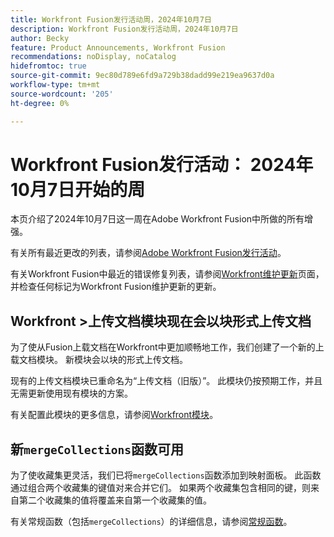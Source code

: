 ```yaml
---
title: Workfront Fusion发行活动周，2024年10月7日
description: Workfront Fusion发行活动周，2024年10月7日
author: Becky
feature: Product Announcements, Workfront Fusion
recommendations: noDisplay, noCatalog
hidefromtoc: true
source-git-commit: 9ec80d789e6fd9a729b38dadd99e219ea9637d0a
workflow-type: tm+mt
source-wordcount: '205'
ht-degree: 0%

---
```


# Workfront Fusion发行活动： 2024年10月7日开始的周

本页介绍了2024年10月7日这一周在Adobe Workfront Fusion中所做的所有增强。

有关所有最近更改的列表，请参阅[Adobe Workfront Fusion发行活动](../../../product-announcements/product-releases/fusion-release-activity/fusion-release-activity.md)。

有关Workfront Fusion中最近的错误修复列表，请参阅[Workfront维护更新](https://experienceleague.adobe.com/docs/workfront-known-issues/releases/current-updates.html)页面，并检查任何标记为Workfront Fusion维护更新的更新。

## Workfront >上传文档模块现在会以块形式上传文档

为了使从Fusion上载文档在Workfront中更加顺畅地工作，我们创建了一个新的上载文档模块。 新模块会以块的形式上传文档。

现有的上传文档模块已重命名为“上传文档（旧版）”。 此模块仍按预期工作，并且无需更新使用现有模块的方案。

有关配置此模块的更多信息，请参阅[Workfront模块](/help/quicksilver/workfront-fusion/apps-and-their-modules/workfront-modules.md#actions)。

## 新`mergeCollections`函数可用

为了使收藏集更灵活，我们已将`mergeCollections`函数添加到映射面板。 此函数通过组合两个收藏集的键值对来合并它们。 如果两个收藏集包含相同的键，则来自第二个收藏集的值将覆盖来自第一个收藏集的值。

有关常规函数（包括`mergeCollections`）的详细信息，请参阅[常规函数](/help/quicksilver/workfront-fusion/functions/general-functions.md)。
